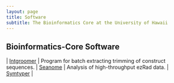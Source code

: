 ```yaml
---
layout: page
title: Software
subtitle: The Bioinformatics Core at the University of Hawaii
---
```



Bioinformatics-Core Software
----------------------------

| [Intgroomer]()  |  Program for batch extracting trimming of construct sequences. 
| [Seanome](https://github.com/UH-Bioinformatics/Seanome)     |  Analysis of high-throughput ezRad data.
| [Symtyper](https://github.com/UH-Bioinformatics/symTyper)   |  






